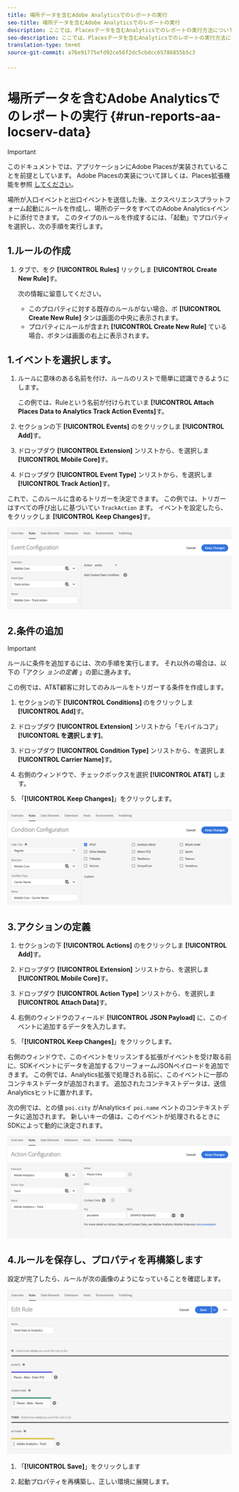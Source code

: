 ```yaml
---
title: 場所データを含むAdobe Analyticsでのレポートの実行
seo-title: 場所データを含むAdobe Analyticsでのレポートの実行
description: ここでは、Placesデータを含むAnalyticsでのレポートの実行方法について説明します。
seo-description: ここでは、Placesデータを含むAnalyticsでのレポートの実行方法について説明します。
translation-type: tm+mt
source-git-commit: a76e91775efd92ce56f2dc5cbdcc65786855b5c3

---
```



# 場所データを含むAdobe Analyticsでのレポートの実行 {#run-reports-aa-locserv-data}

>[!IMPORTANT]
>
>このドキュメントでは、アプリケーションにAdobe Placesが実装されていることを前提としています。 Adobe Placesの実装について詳しくは、Places拡張機能を参照 [してください](/help/places-ext-aep-sdks/places-extension/places-extension.md)。

場所が入口イベントと出口イベントを送信した後、エクスペリエンスプラットフォーム起動にルールを作成し、場所のデータをすべてのAdobe Analyticsイベントに添付できます。 このタイプのルールを作成するには、「起動」でプロパティを選択し、次の手順を実行します。

## 1.ルールの作成

1. タブで、をク **[!UICONTROL Rules]** リックしま **[!UICONTROL Create New Rule]**&#x200B;す。

   次の情報に留意してください。
   * このプロパティに対する既存のルールがない場合、ボ **[!UICONTROL Create New Rule]** タンは画面の中央に表示されます。
   * プロパティにルールが含まれ **[!UICONTROL Create New Rule]** ている場合、ボタンは画面の右上に表示されます。

## 1.イベントを選択します。

1. ルールに意味のある名前を付け、ルールのリストで簡単に認識できるようにします。

   この例では、Ruleという名前が付けられていま **[!UICONTROL Attach Places Data to Analytics Track Action Events]**&#x200B;す。

2. セクションの下 **[!UICONTROL Events]** のをクリックしま **[!UICONTROL Add]**&#x200B;す。

3. ドロップダウ **[!UICONTROL Extension]** ンリストから、を選択しま **[!UICONTROL Mobile Core]**&#x200B;す。

4. ドロップダウ **[!UICONTROL Event Type]** ンリストから、を選択しま **[!UICONTROL Track Action]**&#x200B;す。

これで、このルールに含めるトリガーを決定できます。 この例では、トリガーはすべての呼び出しに基づいてい `TrackAction` ます。 イベントを設定したら、をクリックしま **[!UICONTROL Keep Changes]**&#x200B;す。

![「イベントの作成」](/help/assets/ad-setEvent.png)


## 2.条件の追加

>[!IMPORTANT]
>
>ルールに条件を追加するには、次の手順を実行します。 それ以外の場合は、以下の「アクシ *ョンの定義* 」の節に進みます。

この例では、AT&amp;T顧客に対してのみルールをトリガーする条件を作成します。

1. セクションの下 **[!UICONTROL Conditions]** のをクリックしま **[!UICONTROL Add]**&#x200B;す。

2. ドロップダウ **[!UICONTROL Extension]** ンリストから「モバイルコア」 **[!UICONTORL を選択します]**。

3. ドロップダウ **[!UICONTROL Condition Type]** ンリストから、を選択しま **[!UICONTROL Carrier Name]**&#x200B;す。

4. 右側のウィンドウで、チェックボックスを選択 **[!UICONTROL AT&T]** します。

5. 「**[!UICONTROL Keep Changes]**」をクリックします。

!["条件の作成"](/help/assets/ad-setCondition.png)

## 3.アクションの定義

1. セクションの下 **[!UICONTROL Actions]** のをクリックしま **[!UICONTROL Add]**&#x200B;す。

2. ドロップダウ **[!UICONTROL Extension]** ンリストから、を選択しま **[!UICONTROL Mobile Core]**&#x200B;す。

3. ドロップダウ **[!UICONTROL Action Type]** ンリストから、を選択しま **[!UICONTROL Attach Data]**&#x200B;す。

4. 右側のウィンドウのフィールド **[!UICONTROL JSON Payload]** に、このイベントに追加するデータを入力します。

5. 「**[!UICONTROL Keep Changes]**」をクリックします。

右側のウィンドウで、このイベントをリッスンする拡張がイベントを受け取る前に、SDKイベントにデータを追加するフリーフォームJSONペイロードを追加できます。 この例では、Analytics拡張で処理される前に、このイベントに一部のコンテキストデータが追加されます。 追加されたコンテキストデータは、送信Analyticsヒットに置かれます。

次の例では、との値 `poi.city` がAnalyticsイ `poi.name` ベントのコンテキストデータに追加されます。 新しいキーの値は、このイベントが処理されるときにSDKによって動的に決定されます。

![「アクションの作成」](/help/assets/pt-setAction.png)

## 4.ルールを保存し、プロパティを再構築します

設定が完了したら、ルールが次の画像のようになっていることを確認します。

![「ルールは完了です。」](/help/assets/pt-ruleComplete.png)

1. 「**[!UICONTROL Save]**」をクリックします

2. 起動プロパティを再構築し、正しい環境に展開します。
